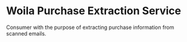 # Woila Purchase Extraction Service
Consumer with the purpose of extracting purchase information from scanned emails.
